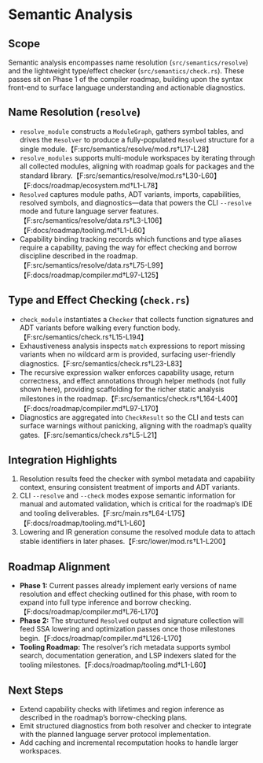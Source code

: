 # Semantic Analysis

## Scope

Semantic analysis encompasses name resolution (`src/semantics/resolve`) and the
lightweight type/effect checker (`src/semantics/check.rs`). These passes sit on
Phase 1 of the compiler roadmap, building upon the syntax front-end to surface
language understanding and actionable diagnostics.

## Name Resolution (`resolve`)

- `resolve_module` constructs a `ModuleGraph`, gathers symbol tables, and drives
  the `Resolver` to produce a fully-populated `Resolved` structure for a single
  module.【F:src/semantics/resolve/mod.rs†L17-L28】
- `resolve_modules` supports multi-module workspaces by iterating through all
  collected modules, aligning with roadmap goals for packages and the standard
  library.【F:src/semantics/resolve/mod.rs†L30-L60】【F:docs/roadmap/ecosystem.md†L1-L78】
- `Resolved` captures module paths, ADT variants, imports, capabilities, resolved
  symbols, and diagnostics—data that powers the CLI `--resolve` mode and future
  language server features.【F:src/semantics/resolve/data.rs†L3-L106】【F:docs/roadmap/tooling.md†L1-L60】
- Capability binding tracking records which functions and type aliases require a
  capability, paving the way for effect checking and borrow discipline described
  in the roadmap.【F:src/semantics/resolve/data.rs†L75-L99】【F:docs/roadmap/compiler.md†L97-L125】

## Type and Effect Checking (`check.rs`)

- `check_module` instantiates a `Checker` that collects function signatures and
  ADT variants before walking every function body.【F:src/semantics/check.rs†L15-L194】
- Exhaustiveness analysis inspects `match` expressions to report missing variants
  when no wildcard arm is provided, surfacing user-friendly diagnostics.【F:src/semantics/check.rs†L23-L83】
- The recursive expression walker enforces capability usage, return correctness,
  and effect annotations through helper methods (not fully shown here), providing
  scaffolding for the richer static analysis milestones in the roadmap.【F:src/semantics/check.rs†L164-L400】【F:docs/roadmap/compiler.md†L97-L170】
- Diagnostics are aggregated into `CheckResult` so the CLI and tests can surface
  warnings without panicking, aligning with the roadmap’s quality gates.【F:src/semantics/check.rs†L5-L21】

## Integration Highlights

1. Resolution results feed the checker with symbol metadata and capability
   context, ensuring consistent treatment of imports and ADT variants.
2. CLI `--resolve` and `--check` modes expose semantic information for manual and
   automated validation, which is critical for the roadmap’s IDE and tooling
   deliverables.【F:src/main.rs†L64-L175】【F:docs/roadmap/tooling.md†L1-L60】
3. Lowering and IR generation consume the resolved module data to attach stable
   identifiers in later phases.【F:src/lower/mod.rs†L1-L200】

## Roadmap Alignment

- **Phase 1:** Current passes already implement early versions of name resolution
  and effect checking outlined for this phase, with room to expand into full type
  inference and borrow checking.【F:docs/roadmap/compiler.md†L76-L170】
- **Phase 2:** The structured `Resolved` output and signature collection will feed
  SSA lowering and optimization passes once those milestones begin.【F:docs/roadmap/compiler.md†L126-L170】
- **Tooling Roadmap:** The resolver’s rich metadata supports symbol search,
  documentation generation, and LSP indexers slated for the tooling milestones.【F:docs/roadmap/tooling.md†L1-L60】

## Next Steps

- Extend capability checks with lifetimes and region inference as described in
  the roadmap’s borrow-checking plans.
- Emit structured diagnostics from both resolver and checker to integrate with
  the planned language server protocol implementation.
- Add caching and incremental recomputation hooks to handle larger workspaces.
